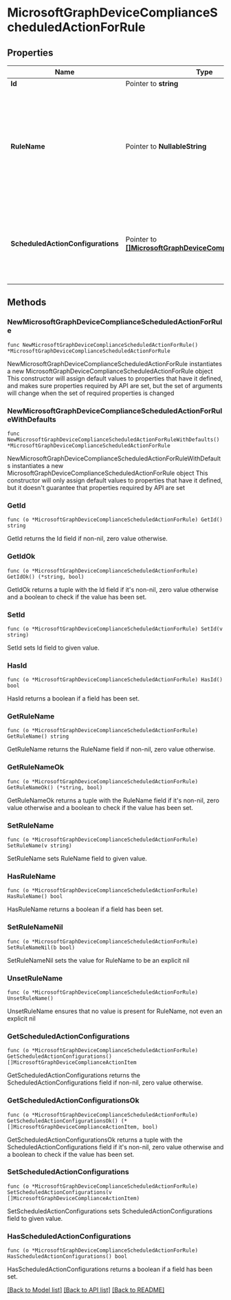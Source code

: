 # MicrosoftGraphDeviceComplianceScheduledActionForRule

## Properties

Name | Type | Description | Notes
------------ | ------------- | ------------- | -------------
**Id** | Pointer to **string** | Read-only. | [optional] 
**RuleName** | Pointer to **NullableString** | Name of the rule which this scheduled action applies to. Currently scheduled actions are created per policy instead of per rule, thus RuleName is always set to default value PasswordRequired. | [optional] 
**ScheduledActionConfigurations** | Pointer to [**[]MicrosoftGraphDeviceComplianceActionItem**](MicrosoftGraphDeviceComplianceActionItem.md) | The list of scheduled action configurations for this compliance policy. Compliance policy must have one and only one block scheduled action. | [optional] 

## Methods

### NewMicrosoftGraphDeviceComplianceScheduledActionForRule

`func NewMicrosoftGraphDeviceComplianceScheduledActionForRule() *MicrosoftGraphDeviceComplianceScheduledActionForRule`

NewMicrosoftGraphDeviceComplianceScheduledActionForRule instantiates a new MicrosoftGraphDeviceComplianceScheduledActionForRule object
This constructor will assign default values to properties that have it defined,
and makes sure properties required by API are set, but the set of arguments
will change when the set of required properties is changed

### NewMicrosoftGraphDeviceComplianceScheduledActionForRuleWithDefaults

`func NewMicrosoftGraphDeviceComplianceScheduledActionForRuleWithDefaults() *MicrosoftGraphDeviceComplianceScheduledActionForRule`

NewMicrosoftGraphDeviceComplianceScheduledActionForRuleWithDefaults instantiates a new MicrosoftGraphDeviceComplianceScheduledActionForRule object
This constructor will only assign default values to properties that have it defined,
but it doesn't guarantee that properties required by API are set

### GetId

`func (o *MicrosoftGraphDeviceComplianceScheduledActionForRule) GetId() string`

GetId returns the Id field if non-nil, zero value otherwise.

### GetIdOk

`func (o *MicrosoftGraphDeviceComplianceScheduledActionForRule) GetIdOk() (*string, bool)`

GetIdOk returns a tuple with the Id field if it's non-nil, zero value otherwise
and a boolean to check if the value has been set.

### SetId

`func (o *MicrosoftGraphDeviceComplianceScheduledActionForRule) SetId(v string)`

SetId sets Id field to given value.

### HasId

`func (o *MicrosoftGraphDeviceComplianceScheduledActionForRule) HasId() bool`

HasId returns a boolean if a field has been set.

### GetRuleName

`func (o *MicrosoftGraphDeviceComplianceScheduledActionForRule) GetRuleName() string`

GetRuleName returns the RuleName field if non-nil, zero value otherwise.

### GetRuleNameOk

`func (o *MicrosoftGraphDeviceComplianceScheduledActionForRule) GetRuleNameOk() (*string, bool)`

GetRuleNameOk returns a tuple with the RuleName field if it's non-nil, zero value otherwise
and a boolean to check if the value has been set.

### SetRuleName

`func (o *MicrosoftGraphDeviceComplianceScheduledActionForRule) SetRuleName(v string)`

SetRuleName sets RuleName field to given value.

### HasRuleName

`func (o *MicrosoftGraphDeviceComplianceScheduledActionForRule) HasRuleName() bool`

HasRuleName returns a boolean if a field has been set.

### SetRuleNameNil

`func (o *MicrosoftGraphDeviceComplianceScheduledActionForRule) SetRuleNameNil(b bool)`

 SetRuleNameNil sets the value for RuleName to be an explicit nil

### UnsetRuleName
`func (o *MicrosoftGraphDeviceComplianceScheduledActionForRule) UnsetRuleName()`

UnsetRuleName ensures that no value is present for RuleName, not even an explicit nil
### GetScheduledActionConfigurations

`func (o *MicrosoftGraphDeviceComplianceScheduledActionForRule) GetScheduledActionConfigurations() []MicrosoftGraphDeviceComplianceActionItem`

GetScheduledActionConfigurations returns the ScheduledActionConfigurations field if non-nil, zero value otherwise.

### GetScheduledActionConfigurationsOk

`func (o *MicrosoftGraphDeviceComplianceScheduledActionForRule) GetScheduledActionConfigurationsOk() (*[]MicrosoftGraphDeviceComplianceActionItem, bool)`

GetScheduledActionConfigurationsOk returns a tuple with the ScheduledActionConfigurations field if it's non-nil, zero value otherwise
and a boolean to check if the value has been set.

### SetScheduledActionConfigurations

`func (o *MicrosoftGraphDeviceComplianceScheduledActionForRule) SetScheduledActionConfigurations(v []MicrosoftGraphDeviceComplianceActionItem)`

SetScheduledActionConfigurations sets ScheduledActionConfigurations field to given value.

### HasScheduledActionConfigurations

`func (o *MicrosoftGraphDeviceComplianceScheduledActionForRule) HasScheduledActionConfigurations() bool`

HasScheduledActionConfigurations returns a boolean if a field has been set.


[[Back to Model list]](../README.md#documentation-for-models) [[Back to API list]](../README.md#documentation-for-api-endpoints) [[Back to README]](../README.md)


